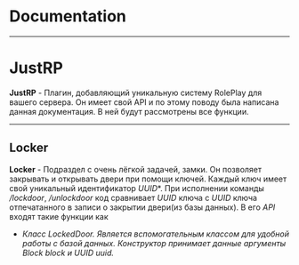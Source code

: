 # Documentation
***
# JustRP
**JustRP** - Плагин, добавляющий уникальную систему RolePlay для вашего сервера. Он имеет свой API и по этому поводу была написана данная документация. В ней будут рассмотрены все функции.
***
## Locker
**Locker** - Подраздел с очень лёгкой задачей, замки. Он позволяет закрывать и открывать двери при помощи ключей. Каждый ключ имеет свой уникальный идентификатор *UUID**. При исполнении команды */lockdoor*, */unlockdoor* код сравнивает *UUID* ключа с *UUID* ключа отпечатанного в записи о закрытии двери(из базы данных). В его *API* входят такие функции как
- *Класс LockedDoor. Является вспомогательным классом для удобной работы с базой данных. Конструктор принимает данные аргументы Block block и UUID uuid.*
